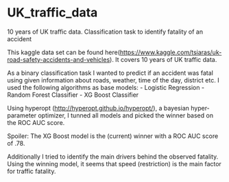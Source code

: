 # UK_traffic_data
10 years of UK traffic data. Classification task to identify fatality of an accident

This kaggle data set can be found here(https://www.kaggle.com/tsiaras/uk-road-safety-accidents-and-vehicles). 
It covers 10 years of UK traffic data. 

As a binary classification task I wanted to predict if an accident was fatal using given information about roads, weather, time of the day,
district etc. I used the following algorithms as base models:
            - Logistic Regression
            - Random Forest Classifier
            - XG Boost Classifier
            
Using hyperopt (http://hyperopt.github.io/hyperopt/), a bayesian hyper-parameter optimizer, I tunned all models and picked the winner
based on the ROC AUC score. 

Spoiler: The XG Boost model is the (current) winner with a ROC AUC score of .78.

Additionally I tried to identify the main drivers behind the observed fatality. Using the winning model, it seems that speed (restriction) 
is the main factor for traffic fatality. 
